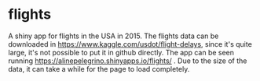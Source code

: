 # flights
A shiny app for flights in the USA in 2015. The flights data can be downloaded in https://www.kaggle.com/usdot/flight-delays, since it's quite large, it's not possible to put it in github directly. The app can be seen running https://alinepelegrino.shinyapps.io/flights/ . Due to the size of the data, it can take a while for the page to load completely.
